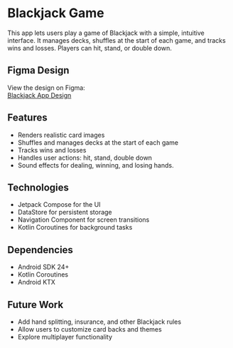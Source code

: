 # Blackjack Game  

This app lets users play a game of Blackjack with a simple, intuitive interface. It manages decks, shuffles at the start of each game, and tracks wins and losses. Players can hit, stand, or double down.  

## Figma Design  

View the design on Figma:  
[Blackjack App Design](https://www.figma.com/design/DJgSknLOnhbF8prLJtVzOg/Blackjack-app?m=auto&t=s8gi36FyVyg9e6ZL-1)  

## Features  

- Renders realistic card images  
- Shuffles and manages decks at the start of each game  
- Tracks wins and losses  
- Handles user actions: hit, stand, double down  
- Sound effects for dealing, winning, and losing hands.

## Technologies  

- Jetpack Compose for the UI  
- DataStore for persistent storage  
- Navigation Component for screen transitions  
- Kotlin Coroutines for background tasks  

## Dependencies  

- Android SDK 24+  
- Kotlin Coroutines  
- Android KTX  

## Future Work  

- Add hand splitting, insurance, and other Blackjack rules  
- Allow users to customize card backs and themes  
- Explore multiplayer functionality  